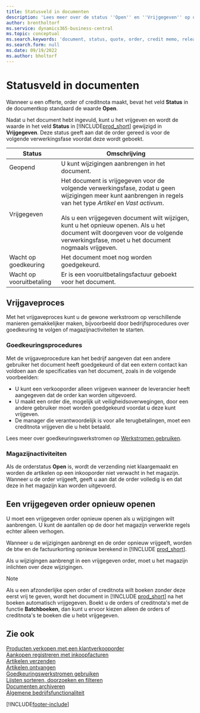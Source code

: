 ```yaml
---
title: Statusveld in documenten
description: 'Lees meer over de status ''Open'' en ''Vrijgegeven'' op offerte-, order- of creditnotadocumenten.'
author: brentholtorf
ms.service: dynamics365-business-central
ms.topic: conceptual
ms.search.keywords: 'document, status, quote, order, credit memo, released, open, pending approval, pending prepayment,'
ms.search.form: null
ms.date: 09/19/2022
ms.author: bholtorf
---
```

# Statusveld in documenten

Wanneer u een offerte, order of creditnota maakt, bevat het veld **Status** in de documentkop standaard de waarde **Open**.

Nadat u het document hebt ingevuld, kunt u het vrijgeven en wordt de waarde in het veld **Status** in [!INCLUDE[prod_short](includes/prod_short.md)] gewijzigd in **Vrijgegeven**. Deze status geeft aan dat de order gereed is voor de volgende verwerkingsfase voordat deze wordt geboekt.

| Status | Omschrijving |
| ------ | ----------- |
| Geopend   | U kunt wijzigingen aanbrengen in het document. |
| Vrijgegeven | Het document is vrijgegeven voor de volgende verwerkingsfase, zodat u geen wijzigingen meer kunt aanbrengen in regels van het type *Artikel* en *Vast activum*.<br /><br />Als u een vrijgegeven document wilt wijzigen, kunt u het opnieuw openen. Als u het document wilt doorgeven voor de volgende verwerkingsfase, moet u het document nogmaals vrijgeven. |
| Wacht op goedkeuring   | Het document moet nog worden goedgekeurd. |
| Wacht op vooruitbetaling | Er is een vooruitbetalingsfactuur geboekt voor het document. |

## Vrijgaveproces

Met het vrijgaveproces kunt u de gewone werkstroom op verschillende manieren gemakkelijker maken, bijvoorbeeld door bedrijfsprocedures over goedkeuring te volgen of magazijnactiviteiten te starten.

### Goedkeuringsprocedures

Met de vrijgaveprocedure kan het bedrijf aangeven dat een andere gebruiker het document heeft goedgekeurd of dat een extern contact kan voldoen aan de specificaties van het document, zoals in de volgende voorbeelden:

* U kunt een verkooporder alleen vrijgeven wanneer de leverancier heeft aangegeven dat de order kan worden uitgevoerd.
* U maakt een order die, mogelijk uit veiligheidsoverwegingen, door een andere gebruiker moet worden goedgekeurd voordat u deze kunt vrijgeven.
* De manager die verantwoordelijk is voor alle terugbetalingen, moet een creditnota vrijgeven die u hebt betaald.

Lees meer over goedkeuringswerkstromen op [Werkstromen gebruiken](across-use-workflows.md).

### Magazijnactiviteiten

Als de orderstatus **Open** is, wordt de verzending niet klaargemaakt en worden de artikelen op een inkooporder niet verwacht in het magazijn. Wanneer u de order vrijgeeft, geeft u aan dat de order volledig is en dat deze in het magazijn kan worden uitgevoerd.

## Een vrijgegeven order opnieuw openen

U moet een vrijgegeven order opnieuw openen als u wijzigingen wilt aanbrengen. U kunt de aantallen op de door het magazijn verwerkte regels echter alleen verhogen.

Wanneer u de wijzigingen aanbrengt en de order opnieuw vrijgeeft, worden de btw en de factuurkorting opnieuw berekend in [!INCLUDE [prod_short](includes/prod_short.md)].

Als u wijzigingen aanbrengt in een vrijgegeven order, moet u het magazijn inlichten over deze wijzigingen.

> [!NOTE]
> Als u een afzonderlijke open order of creditnota wilt boeken zonder deze eerst vrij te geven, wordt het document in [!INCLUDE [prod_short](includes/prod_short.md)] na het boeken automatisch vrijgegeven. Boekt u de orders of creditnota's met de functie **Batchboeken**, dan kunt u ervoor kiezen alleen de orders of creditnota's te boeken die u hebt vrijgegeven.

## Zie ook

[Producten verkopen met een klantverkooporder](sales-how-sell-products.md)  
[Aankopen registreren met inkoopfacturen](purchasing-how-record-purchases.md)  
[Artikelen verzenden](warehouse-how-ship-items.md)  
[Artikelen ontvangen](warehouse-how-receive-items.md)  
[Goedkeuringswerkstromen gebruiken](across-how-use-approval-workflows.md)  
[Lijsten sorteren, doorzoeken en filteren](ui-enter-criteria-filters.md)  
[Documenten archiveren](across-how-to-archive-documents.md)  
[Algemene bedrijfsfunctionaliteit](ui-across-business-areas.md)  

[!INCLUDE[footer-include](includes/footer-banner.md)]
